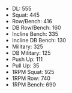 * DL: 555
*  Squat: 445
*  Row/Bench: 416
*  DB Row/Bench: 160
*  Incline Bench: 335
*  Incline DB Bench: 130
*  Military: 325
*  DB Military: 125
*  Push Up: 111
*  Pull Up: 35
*  1RPM Squat: 925
*  1RPM Row: 740
*  1RPM Bench: 690
